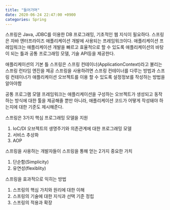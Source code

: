 ```yaml
---
title: "들어가며"
date: 2020-06-24 22:47:00 +0900
categories: Spring
---
```

스프링은 Java, JDBC를 이용한 DB 프로그래밍, 기초적인 웹 지식이 필요하다.
스프링은 자바 엔터프라이즈 애플리케이션 개발에 사용되는 프레임워크이다.
애플리케이션 프레임워크는 애플리케이션 개발을 빠르고 효율적으로 할 수 있도록 애플리케이션의 바탕이 되는 틀과 공통 프로그래밍 모델, 기술 API등을 제공한다.

애플리케이션의 기본 틀
스프링은 스프링 컨테이너(ApplicationContext)라고 불리는 스프링 런타임 엔진을 제공
스프링을 사용하려면 스프링 컨테이너를 다루는 방법과 스프링 컨테이너가 애플리케이션 오브젝트를 이용 할 수 있도록 설정정보를 작성하는 방법을 알아야함

공통 프로그램 모델
프레임워크는 애플리케이션을 구성하는 오브젝트가 생성되고 동작하는 방식에 대한 툴을 제공해줄 뿐만 아니라,
애플리케이션 코드가 어떻게 작성돼야 하는지에 대한 기준도 제시해준다.

스프링은 3가지 핵심 프로그래밍 모델을 지원
1. IoC/DI 오브젝트의 생명주기와 의존관계에 대한 프로그래밍 모델
2. 서비스 추상화
3. AOP

스프링을 사용하는 개발자들이 스프링을 통해 얻는 2가지 중요한 가치
1. 단순함(Simplicity)
2. 유연성(flexiblity)

스프링을 효과적으로 익히는 방법
1. 스프링의 핵심 가치와 원리에 대한 이해
2. 스프링의 기술에 대한 지식과 선택 기준 정립
3. 스프링의 적용과 확장